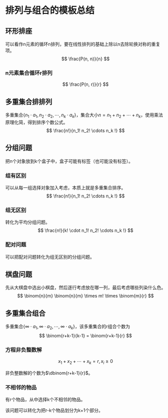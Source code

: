# 排列与组合的模板总结

## 环形排座

可以看作n元素的循环n排列，要在线性排列的基础上除以n去除轮换对称的重复项。
$$
\frac{P(n, n)}{n}
$$


### n元素集合循环r排列

$$
\frac{P(n, r)}{r}
$$

## 多重集合排排列

多重集合$\{n_1 \cdot a_1, n_2 \cdot a_2 ,\cdots ,n_k \cdot a_k\}$，集合大小$n = n_1 + n_2 + \cdots + n_k$，使用乘法原理化简，得到排序个数公式。
$$
\frac{n!}{n_1! n_2! \cdots n_k !}
$$

## 分组问题

把n个对象放到k个盒子中，盒子可能有标签（也可能没有标签）。

### 组有区别

可以从每一组选择对象加入考虑，本质上就是多重集合排序。
$$
\frac{n!}{n_1! n_2! \cdots n_k !}
$$

### 组无区别

转化为平均分组问题。
$$
\frac{n!}{k! \cdot n_1! n_2! \cdots n_k !}
$$

### 配对问题

可以把配对问题转化为组无区别的分组问题。

## 棋盘问题

先从大棋盘中选出小棋盘，然后逐行考虑放在哪一列，最后考虑哪些列染什么色。
$$
\binom{n}{m} \binom{n}{m} \times m! \times \binom{m}{r}
$$

## 多重集合组合

多重集合$\{\infty \cdot a_1, \infty \cdot a_2 ,\cdots ,\infty \cdot a_k\}$，该多重集合的r组合个数为
$$
\binom{r+k-1}{k-1} = \binom{r+k-1}{r}
$$

### 方程非负整数解

$$
x_1 + x_2 + \cdots + x_k = r, x_i \ge 0
$$

非负整数解的个数为$\dbinom{r+k-1}{r}$。

### 不相邻的物品

有r个物品，从中选择k个不相邻的物品。

该问题可以转化为把r-k个物品划分为k+1个部分。


